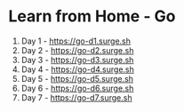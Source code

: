 # Learn from Home - Go

1. Day 1 - https://go-d1.surge.sh         
2. Day 2 - https://go-d2.surge.sh
3. Day 3 - https://go-d3.surge.sh
4. Day 4 - https://go-d4.surge.sh
5. Day 5 - https://go-d5.surge.sh
6. Day 6 - https://go-d6.surge.sh
7. Day 7 - https://go-d7.surge.sh